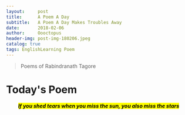 ```yaml
---
layout:     post
title:      A Poem A Day
subtitle:   A Poem A Day Makes Troubles Away
date:       2018-02-06
author:     Oooctopus
header-img: post-img-180206.jpeg
catalog: true
tags: EnglishLearning Poem
---
```


> Poems of Rabindranath Tagore

# Today's Poem
<center> <mark><b><i>If you shed tears when you miss the sun, you also miss the stars</i></b></mark> </center>

